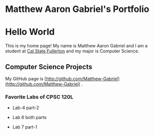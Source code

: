 
# Matthew Aaron Gabriel's Portfolio

# Hello World

This is my home page! My name is Matthew Aaron Gabriel and I am a student at [Cal State Fullerton](http://www.fullerton.edu/) and my major is Computer Science.

## Computer Science Projects

My GitHub page is [http://github.com/Matthew-Gabriel](http://github.com/Matthew-Gabriel) .

### Favorite Labs of CPSC 120L

* Lab-4 part-2



* Lab 6 both parts



* Lab 7 part-1